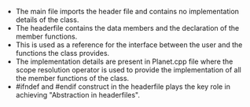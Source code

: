 - The main file imports the header file and contains no implementation details of the class.
- The headerfile contains the data members and the declaration of the member functions.
- This is used as a reference for the interface between the user and the functions the class provides.
- The implementation details are present in Planet.cpp file where the scope resolution operator is used to provide the implementation of all the member functions of the class.
- #ifndef and #endif construct in the headerfile plays the key role in achieving "Abstraction in headerfiles".